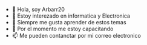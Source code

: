 - 👋 Hola, soy Arbarr20
- 👀 Estoy interezado en informatica y Electronica
- 🌱 Siempre me gusta aprender de estos temas 
- 💞️ Por el momento me estoy capacitando
- 📫 Me pueden contanctar por mi correo electronico

<!---
arbarr/arbarr is a ✨ special ✨ repository because its `README.md` (this file) appears on your GitHub profile.
You can click the Preview link to take a look at your changes.
--->
